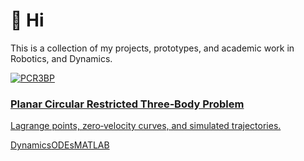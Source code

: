 
<link rel="stylesheet" href="/assets/css/style.css">

# 👋 Hi
This is a collection of my projects, prototypes, and academic work in Robotics, and Dynamics.

<div class="grid">
  <a class="card" href="/projects/pcr3bp/pcr3bp">
    <img src="/assets/images/pcr3bp-hero.png" alt="PCR3BP" />
    <div class="card-body">
      <h3>Planar Circular Restricted Three‑Body Problem</h3>
      <p>Lagrange points, zero‑velocity curves, and simulated trajectories.</p>
      <div class="tags"><span>Dynamics</span><span>ODEs</span><span>MATLAB</span></div>
    </div>
  </a>
  <!-- add more cards as you go -->
</div>
